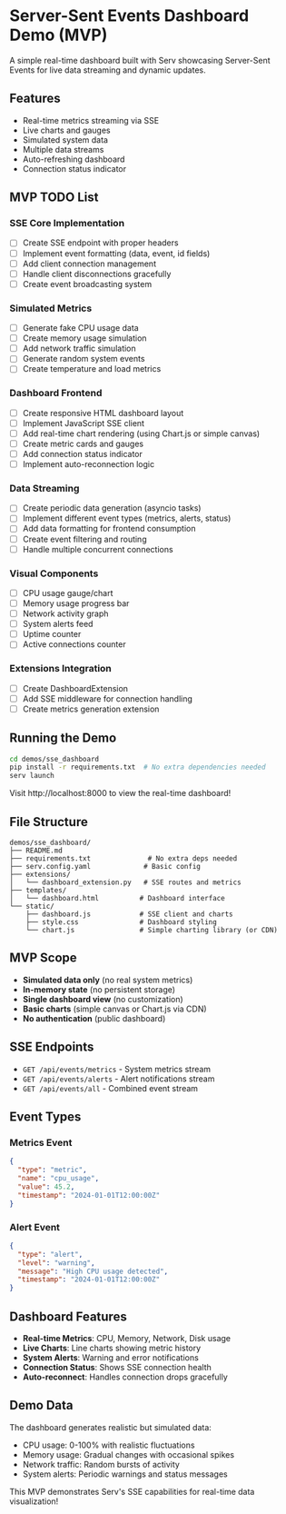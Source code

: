 # Server-Sent Events Dashboard Demo (MVP)

A simple real-time dashboard built with Serv showcasing Server-Sent Events for live data streaming and dynamic updates.

## Features

- Real-time metrics streaming via SSE
- Live charts and gauges
- Simulated system data
- Multiple data streams
- Auto-refreshing dashboard
- Connection status indicator

## MVP TODO List

### SSE Core Implementation
- [ ] Create SSE endpoint with proper headers
- [ ] Implement event formatting (data, event, id fields)
- [ ] Add client connection management
- [ ] Handle client disconnections gracefully
- [ ] Create event broadcasting system

### Simulated Metrics
- [ ] Generate fake CPU usage data
- [ ] Create memory usage simulation
- [ ] Add network traffic simulation
- [ ] Generate random system events
- [ ] Create temperature and load metrics

### Dashboard Frontend
- [ ] Create responsive HTML dashboard layout
- [ ] Implement JavaScript SSE client
- [ ] Add real-time chart rendering (using Chart.js or simple canvas)
- [ ] Create metric cards and gauges
- [ ] Add connection status indicator
- [ ] Implement auto-reconnection logic

### Data Streaming
- [ ] Create periodic data generation (asyncio tasks)
- [ ] Implement different event types (metrics, alerts, status)
- [ ] Add data formatting for frontend consumption
- [ ] Create event filtering and routing
- [ ] Handle multiple concurrent connections

### Visual Components
- [ ] CPU usage gauge/chart
- [ ] Memory usage progress bar
- [ ] Network activity graph
- [ ] System alerts feed
- [ ] Uptime counter
- [ ] Active connections counter

### Extensions Integration
- [ ] Create DashboardExtension
- [ ] Add SSE middleware for connection handling
- [ ] Create metrics generation extension

## Running the Demo

```bash
cd demos/sse_dashboard
pip install -r requirements.txt  # No extra dependencies needed
serv launch
```

Visit http://localhost:8000 to view the real-time dashboard!

## File Structure

```
demos/sse_dashboard/
├── README.md
├── requirements.txt              # No extra deps needed
├── serv.config.yaml             # Basic config
├── extensions/
│   └── dashboard_extension.py   # SSE routes and metrics
├── templates/
│   └── dashboard.html          # Dashboard interface
└── static/
    ├── dashboard.js            # SSE client and charts
    ├── style.css               # Dashboard styling
    └── chart.js                # Simple charting library (or CDN)
```

## MVP Scope

- **Simulated data only** (no real system metrics)
- **In-memory state** (no persistent storage)
- **Single dashboard view** (no customization)
- **Basic charts** (simple canvas or Chart.js via CDN)
- **No authentication** (public dashboard)

## SSE Endpoints

- `GET /api/events/metrics` - System metrics stream
- `GET /api/events/alerts` - Alert notifications stream
- `GET /api/events/all` - Combined event stream

## Event Types

### Metrics Event
```json
{
  "type": "metric",
  "name": "cpu_usage",
  "value": 45.2,
  "timestamp": "2024-01-01T12:00:00Z"
}
```

### Alert Event
```json
{
  "type": "alert",
  "level": "warning",
  "message": "High CPU usage detected",
  "timestamp": "2024-01-01T12:00:00Z"
}
```

## Dashboard Features

- **Real-time Metrics**: CPU, Memory, Network, Disk usage
- **Live Charts**: Line charts showing metric history
- **System Alerts**: Warning and error notifications
- **Connection Status**: Shows SSE connection health
- **Auto-reconnect**: Handles connection drops gracefully

## Demo Data

The dashboard generates realistic but simulated data:
- CPU usage: 0-100% with realistic fluctuations
- Memory usage: Gradual changes with occasional spikes
- Network traffic: Random bursts of activity
- System alerts: Periodic warnings and status messages

This MVP demonstrates Serv's SSE capabilities for real-time data visualization! 